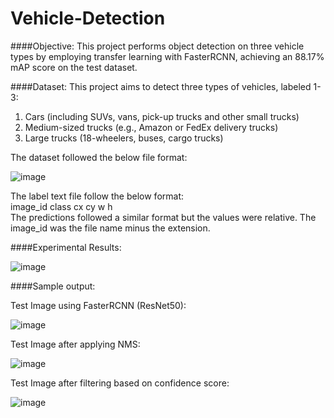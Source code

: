 # Vehicle-Detection
####Objective:
This project performs object detection on three vehicle types by employing transfer learning with FasterRCNN, achieving an 88.17% mAP score on the test dataset. 

####Dataset:
This project aims to detect three types of vehicles, labeled 1-3:
1. Cars (including SUVs, vans, pick-up trucks and other small trucks)
2. Medium-sized trucks (e.g., Amazon or FedEx delivery trucks)
3. Large trucks (18-wheelers, buses, cargo trucks)

The dataset followed the below file format:

![image](https://github.com/Vsamyuktha/Vehicle-Detection/assets/20947664/348de4fc-7ca3-45a9-9bd2-5f1e3f295548)


The label text file follow the below format:<br>
  image_id class cx cy w h <br>
The predictions followed a similar format but the values were relative. The image_id was the file name minus the extension.

####Experimental Results:

![image](https://github.com/Vsamyuktha/Vehicle-Detection/assets/20947664/86dce2b2-53a0-441c-8658-53a3a8efe4d0)




####Sample output:

Test Image using FasterRCNN (ResNet50):

![image](https://github.com/Vsamyuktha/Vehicle-Detection/assets/20947664/2ed8b2d9-3de3-4da8-b693-25c0077da74e)




Test Image after applying NMS:

![image](https://github.com/Vsamyuktha/Vehicle-Detection/assets/20947664/13f6ed6f-f076-4381-b00c-db9d4414746d)




Test Image after filtering based on confidence score:

![image](https://github.com/Vsamyuktha/Vehicle-Detection/assets/20947664/e06014b0-1acf-4318-a9f3-d25c88fdeb63)



